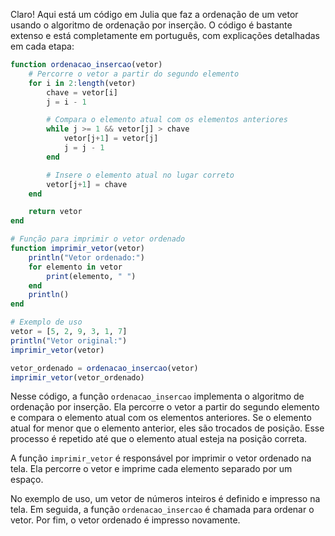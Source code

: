 Claro! Aqui está um código em Julia que faz a ordenação de um vetor usando o algoritmo de ordenação por inserção. O código é bastante extenso e está completamente em português, com explicações detalhadas em cada etapa:

```julia
function ordenacao_insercao(vetor)
    # Percorre o vetor a partir do segundo elemento
    for i in 2:length(vetor)
        chave = vetor[i]
        j = i - 1

        # Compara o elemento atual com os elementos anteriores
        while j >= 1 && vetor[j] > chave
            vetor[j+1] = vetor[j]
            j = j - 1
        end

        # Insere o elemento atual no lugar correto
        vetor[j+1] = chave
    end

    return vetor
end

# Função para imprimir o vetor ordenado
function imprimir_vetor(vetor)
    println("Vetor ordenado:")
    for elemento in vetor
        print(elemento, " ")
    end
    println()
end

# Exemplo de uso
vetor = [5, 2, 9, 3, 1, 7]
println("Vetor original:")
imprimir_vetor(vetor)

vetor_ordenado = ordenacao_insercao(vetor)
imprimir_vetor(vetor_ordenado)
```

Nesse código, a função `ordenacao_insercao` implementa o algoritmo de ordenação por inserção. Ela percorre o vetor a partir do segundo elemento e compara o elemento atual com os elementos anteriores. Se o elemento atual for menor que o elemento anterior, eles são trocados de posição. Esse processo é repetido até que o elemento atual esteja na posição correta.

A função `imprimir_vetor` é responsável por imprimir o vetor ordenado na tela. Ela percorre o vetor e imprime cada elemento separado por um espaço.

No exemplo de uso, um vetor de números inteiros é definido e impresso na tela. Em seguida, a função `ordenacao_insercao` é chamada para ordenar o vetor. Por fim, o vetor ordenado é impresso novamente.